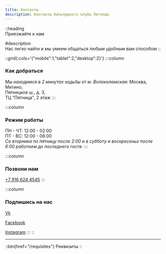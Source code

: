 ```yaml
---
title: Контакты
description: Контакты бильярдного клуба Легенда
---
```


::heading  
Приезжайте к нам

#description  
Нас легко найти и мы умеем общаться любым удобным вам способом
::

::grid{:cols='{"mobile":1,"tablet":2,"desktop":2}'}
:::column

### Как добраться

_Мы находимся в 2 минутах ходьбы от&nbsp;м.&nbsp;Волоколамская:_
Москва, Митино,  
Пятницкое ш., д. 3,  
ТЦ "Пятница", 2 этаж
:::

:::column

### Режим работы

ПН - ЧТ: 12:00 - 02:00  
ПТ - ВС: 12:00 - 06:00  
_Со вторника по пятницу после 2:00 и в субботу и воскресенье после 6:00 работаем до последнего гостя._
:::

:::column

### Позвони нам

[+7 916 624 4545](tel:+79166244545)
:::

:::column

### Подпишись на нас

[Vk](https://vk.com/legendbcru)

[Facebook](https://facebook.com/legendbcru)

[Instagram](https://instagram.com/legendbcru)
:::
::

---

::btn{href="/requisites"}
Реквизиты
::

